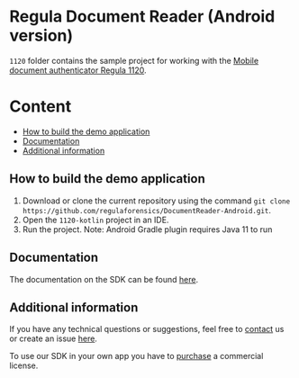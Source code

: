 # Regula Document Reader (Android version)
`1120` folder contains the sample project for working with the [Mobile document authenticator Regula 1120](https://regulaforensics.com/en/products/machine_verification/1120/).

# Content
* [How to build the demo application](#how-to-build-the-demo-application)
* [Documentation](#documentation)
* [Additional information](#additional-information)

## How to build the demo application
1. Download or clone the current repository using the command `git clone https://github.com/regulaforensics/DocumentReader-Android.git`.
2. Open the `1120-kotlin` project in an IDE.
3. Run the project.
Note: Android Gradle plugin requires Java 11 to run

## Documentation
The documentation on the SDK can be found [here](https://docs.regulaforensics.com/develop/doc-reader-sdk/mobile?utm_source=github).

## Additional information
If you have any technical questions or suggestions, feel free to [contact](mailto:android.support@regulaforensics.com) us or create an issue [here](https://github.com/regulaforensics/DocumentReader-Android/issues).

To use our SDK in your own app you have to [purchase](https://pipedrivewebforms.com/form/5f1d771cbe4f844a1f78f8a06fbf94361841159) a commercial license.
